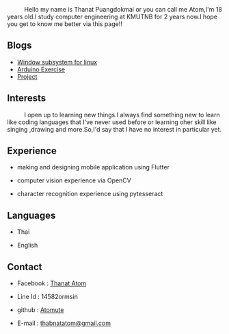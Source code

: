 <div style="text-indent: 40px;">Hello my name is Thanat Puangdokmai or you can call me Atom,I'm 18 years old.I study computer engineering at KMUTNB for 2 years now.I hope you get to know me better via this page!!</div>

## Blogs
* [Window subsystem for linux](linux_howto.md)
* [Arduino Exercise](arduino1.md)
* [Project](https://aingthawan.github.io/swdev01_group/)

## Interests
<div style="text-indent: 40px;">I open up to learning new things.I always find something new to learn like coding languages that I've never used before or learning oher skill like singing ,drawing and more.So,I'd say that I have no interest in particular yet.</div>

## Experience
  * making and designing mobile application using Flutter

  * computer vision experience via OpenCV

  * character recognition experience using pytesseract
  
## Languages
  * Thai
  
  * English

## Contact
  * Facebook : [Thanat Atom](https://web.facebook.com/atom.pungdokmai)

  * Line Id : 14582ormsin

  * github : [Atomute](https://github.com/Atomute)

  * E-mail : thabnatatom@gmail.com
 
